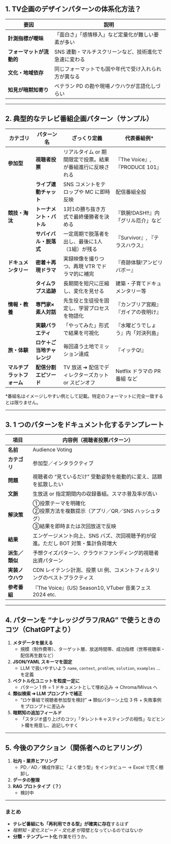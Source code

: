 ## 1. TV企画のデザインパターンの体系化方法？

| 要因 | 説明 |
| --- | --- |
| **計測指標が曖昧** | 「面白さ」「感情移入」など定量化が難しい要素が多い |
| **フォーマットが流動的** | SNS 連動・マルチスクリーンなど、技術進化で急速に変わる |
| **文化・地域依存** | 同じフォーマットでも国や年代で受け入れられ方が異なる |
| **知見が暗黙知寄り** | ベテラン PD の勘や現場ノウハウが言語化しづらい |

---

## 2. 典型的なテレビ番組企画パターン（サンプル）

| カテゴリ | パターン名 | ざっくり定義 | 代表番組例* |
| --- | --- | --- | --- |
| **参加型** | **視聴者投票** | リアルタイム or 期間限定で投票。結果が番組進行に反映される | 『The Voice』, 『PRODUCE 101』 |
|  | **ライブ連動チャット** | SNS コメントをテロップや MC に即時反映 | 配信番組全般 |
| **競技・淘汰** | **トーナメント・バトル** | 1対1の勝ち抜き方式で最終優勝者を決める | 『鉄腕!DASH!!』内「グリル厄介」など |
|  | **サバイバル・脱落式** | 一定周期で脱落者を出し、最後に1人（1組）が残る | 『Survivor』, 『テラスハウス』 |
| **ドキュメンタリー** | **密着＋再現ドラマ** | 実録映像を撮りつつ、再現 VTR でドラマ的に補完 | 『奇跡体験!アンビリバボー』 |
|  | **タイムラプス追跡** | 長期間を短尺に圧縮し、変化を見せる | 建築・子育てドキュメンタリー等 |
| **情報・教養** | **専門家×素人対話** | 先生役と生徒役を固定し、学習プロセスを物語化 | 『カンブリア宮殿』『ガイアの夜明け』 |
|  | **実験バラエティ** | 「やってみた」形式で結果を可視化 | 『水曜どうでしょう』内「対決列島」 |
| **旅・体験** | **ロケ＋ご当地チャレンジ** | 毎回違う土地でミッション達成 | 『イッテQ!』 |
| **マルチプラットフォーム** | **配信分割エピソード** | TV 放送 ➔ 配信でディレクターズカット or スピンオフ | Netflix ドラマの PR 番組 など |

\*番組名はイメージしやすい例として記載。特定のフォーマットに完全一致するとは限りません。

---

## 3. 1 つのパターンをドキュメント化するテンプレート

| 項目 | 内容例（視聴者投票パターン） |
| --- | --- |
| **名前** | Audience Voting |
| **カテゴリ** | 参加型／インタラクティブ |
| **問題** | 視聴者の “見ているだけ” 受動姿勢を能動的に変え、話題を拡散したい |
| **文脈** | 生放送 or 指定期間内の収録番組。スマホ普及率が高い |
| **解決策** | ①投票テーマを明確化<br>②投票方法を複数提示（アプリ／QR／SNS ハッシュタグ）<br>③結果を即時または次回放送で反映 |
| **結果** | エンゲージメント向上、SNS バズ、次回視聴予約が促進。ただし BOT 対策・集計負荷増大 |
| **派生／類似** | 予想クイズパターン、クラウドファンディング的視聴者出資パターン |
| **実装ノウハウ** | CDN レイテンシ計測、投票 UI 例、コメントフィルタリングのベストプラクティス |
| **参考番組** | 『The Voice』(US) Season10, VTuber 音楽フェス 2024 etc. |

---

## 4. パターンを “ナレッジグラフ/RAG” で使うときのコツ（ChatGPTより）

1. **メタデータを揃える**  
   - 規模（制作費帯）、ターゲット層、放送時間帯、成功指標（世帯視聴率・配信再生数など）
2. **JSON/YAML スキーマを固定**  
   - LLM で扱いやすいよう `name`, `context`, `problem`, `solution`, `examples` … を定義
3. **ベクトル化ユニットを粒度一定に**  
   - パターン 1 件 = 1 ドキュメントとして埋め込み → Chroma/Milvus へ
4. **類似検索 ➔ LLM プロンプトで補正**  
   - “ロケ番組で視聴者参加型を検討” ➔ 類似パターン上位 3 件 + 失敗事例をプロンプトに差込み
5. **暗黙知の追加フィールド**  
   - 「スタジオ盛り上げのコツ」「タレントキャスティングの相性」などヒント欄を用意し、追記しやすく

---

## 5. 今後のアクション（関係者へのヒアリング）

1. **社内・業界ヒアリング**  
   - PD／AD／構成作家に「よく使う型」をインタビュー → Excel で荒く棚卸し
2. **データの整理**  
3. **RAG プロトタイプ（？）**  
   - 検討中

---

### まとめ

- **テレビ番組にも「再利用できる型」が確実に存在**するはず  
- *暗黙知・変化スピード・文化差* が障壁となっているのではないか 
- **分類・テンプレート化** 作業を行うか。 

